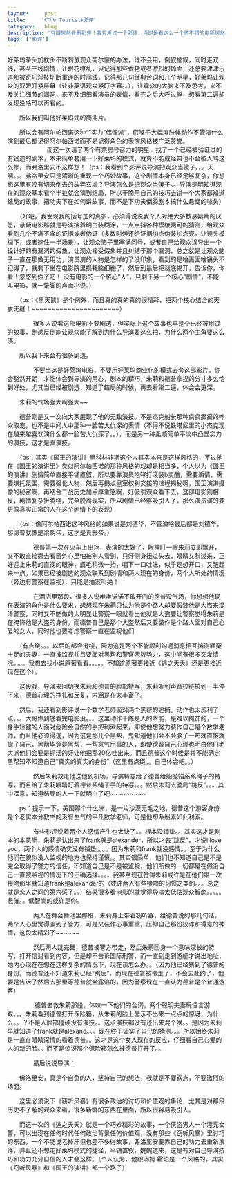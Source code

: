 ```yaml
---
layout:     post
title:     '《The Tourist》影评'
category:   blog
description: '豆瓣居然会删影评！我只发过一个影评，当时是看这么一个还不错的电影居然被喷各种1分，就写了这么长，后来没想到跟我一样想法的人不少，一年后看已经是这个电影最有用的好评了，今天看居然在电影页面看不到了！只能再我自己的我看页面才能看到！备份一下别哪天给我删了，其实主要是给博客凑数^_^。'
tags: ['影评']
---
```


好莱坞拳头加枕头不断刺激观众荷尔蒙的办法，谁不会用，倒叙插叙，同时走双线，甚至三线剧情，让眼花缭乱，只记得那些香艳或者激烈的场面，还总要津津乐道那被奇巧淫技切断重连的时间线，记得那几句经典台词和几个明星，好莱坞让观众的双眼盯紧屏幕（让非英语观众紧盯字幕。。），让观众的大脑来不及思考，来不及关注细节的漏洞，来不及细细看演员的表情，看完之后大呼过瘾，想看第二遍却发现没啥可以再看的。

　　所以我们叫他好莱坞式的商业片。

　　所以会有阿尔帕西诺这种“”实力“偶像派“，假嗓子大幅度肢体动作不管演什么演到最后都记得阿尔帕西诺而不是记得角色的表演风格被广泛赞誉。
　　
　　
　　而这一次请了两个有票房号召力的明星，找了一个已经被验证过的有钱途的剧本，本来简单套用一下好莱坞的模式，就算不能成经典也不会被人骂这么惨，而弗洛里安不这样想！（ps：我看到个影评说导演把观众当傻子。。。天啊。。。弗洛里安只是清晰的重现一个巧妙故事，这个剧情本身已经足够复杂，你想想这里有没有切来倒去的故弄玄虚？导演怎么是把观众当傻子。。导演是明知道现在的观众基本看个半拉就会猜到结局，所以干脆用自己的技巧去讲一个大家都知道结局的故事，把功夫下在如何讲故事，而不是下功夫倒腾剧本搞什么悬疑的噱头）

　　（好吧，我发现我的括号加的真多，必须得说说我个人对绝大多数悬疑片的厌恶，悬疑电影那就是导演揣着明白装糊涂，一点点抖各种模棱两可的猜测，给观众看到几个不痛不痒的证据或者伪证（多数时候还给证据加点伪装加点壳，让镜头模糊下，或者遮住一半场景），让观众脑子里塞满问号，或者自己给观众误导出一个设计好的有漏洞的假象，让观众接受假象并且纠结于那个漏洞，总之就是让观众脑子一直在那做无用功，演员演的人物是怎样的了没印象，看到的是啥画面啥镜头不记得了，就剩下坐在电影院里损耗脑细胞了，然后到最后把谜底揭开，告诉你，你看！忽悠到你了吧！ 没有电影的一个核心“人”，只剩下另一个核心“剧情”，不能叫电影，就一蹩脚的声画小说。）

　　（ps：《黑天鹅》是个例外，而且真的真的真的很精彩，把两个核心结合的天衣无缝！~~~~~~~~~~~~~~~~~~~~~~）

　　
　　很多人说看这部电影不要剧透，但实际上这个故事也早是个已经被用过的故事，剧透反倒能让观众能了解到为什么导演要这么拍，为什么两个主角要这么演。


　　所以我下来会有很多剧透。

　　
　　不要当这是好莱坞电影，不要用好莱坞商业化的模式去套这部影片，你会豁然开朗，才能体会到导演的用心，剧本的精巧，朱莉和德普拿捏的分寸多么恰到好处，尤其当已经被剧透，知道了结局的时候，再去看第二遍，体会会更深。


　　朱莉的气场强大啊强大~~


　　德普则是又一次向大家展现了他的无敌演技。不是杰克船长那种疯疯癫癫的哗众取宠，也不是中间人中那种一脸苦大仇深的表情（不得不说铁塔尼里的小杰克现在越来越喜欢演什么都一脸苦大仇深了。。），而是另一种柔顺简单平淡中凸显实力的演技，这才是真演技。


　　（ps：其实《国王的演讲》里科林非斯这个人其实本来是这样风格的，不过他在《国王的演讲里》类似阿尔帕西诺的那种风格的戏却是相当多，个人以为《国王的演讲》剧情简单直接平铺直叙，所以要靠演员咆哮打滚装b卖酷，需要煽情，需要烘托氛围，需要强化人物，然后再揭点皇室权利交接的过程揭秘啊，国王演讲摄像的秘密啊，再结合二战历史加点厚重感啊，好吸引观众看下去，这部电影则相反，剧情复杂折腾绕，完全脱离现实，所以剧情已经够吸引人了，那么演员演的要更像真实正常的人在这个剧情下的表现）


　　（ps：像阿尔帕西诺这种风格的如果说是刘德华，不管演啥最后都是刘德华，那德普就像是梁朝伟，这才是真影帝。）

　　
　　德普第一次在火车上出场，表演的太好了，眼神盯一眼朱莉立即飘开，又不敢直接挪去看窗外心里怕被别人看到，只好侧身扭过头去，眼睛又斜过来，正好迎上朱莉的直视的眼神，眉毛稍微一抬，咽下一口吐沫，似乎是想开口，又皱起来一点。如果已经被剧透的观众联系到剧情和两人现在的身份，两个人所处的情况（旁边有警察在监视），只能是拍案叫绝！

　　
　　在酒店里那段，很多人说唯唯诺诺不敢开门的德普没气场，你想想他现在表演的角色是什么要求，想想现在朱莉只认为他是个路人却要假装他是大盗来混淆警察，同时又不能做的太明显让警察一眼就看出他就是大盗要让警察觉得朱莉是在掩饰他是大盗的身份，而德普自己是那个大盗然后又要装作是个路人面对自己心爱的女人，同时他也要考虑警察一直在监视他们


　　（有点绕。。。以后的都会挺绕，因为这是两个不能顺利沟通消息相互揣测默契十足的夫妻，一直被监视并且要面对黑帮和警察两拨势力，这中间有很多突发情况。。。。我想去找小说原著看看。。。。。不知道原著更接近《逃之夭夭》还是更接近现在这个）。


　　这段戏，导演来回切换朱莉和德普的脸部特写，朱莉听到声音拉链拉到一半停下来，德普心理的挣扎和反复，内涵是在太丰富了。


　　然后，我还看到影评说一个数学老师面对两个黑帮的追捕，动作也太流利了点。。。大哥你到底看完电影没。。。这里动作干练是人的本能，是难以掩饰的，一个身手矫健的人面对危险会自然的手把利索起来，即使他想努力装作自己是个数学老师，而且他必须得逃，因为这是那几个黑帮，鬼知道他们会不会脑子一热就直接就毙了自己，黑帮毕竟是黑帮，一帮意气用事的人，即使德普自己心理也明白他们老大派他们会要是抓活的好让他把那20亿吐出来。而且德普这个时候是并不能确定黑帮知不知道自己“真实的真实的身份”（这里有点绕。。自己体会吧。。）

　　
　　然后朱莉救走他送他到机场，导演特意给了德普给船抛锚系系绳子的特写，而且给了朱莉眼睛盯着德普系绳子手的特写。。。然后朱莉去警局“跳反”。。。其中深意，知道结局的人一下就明白了吧~~~~~~~~~


　　ps：提示一下，美国那个什么洲，是一片沙漠无毛之地，德普这个游客身份是个老实本分教书的没有生气的平凡数学老师，可是他却系船索如此利索。

　　
　　有些影评说着两个人感情产生也太快了。。根本没铺垫。。其实这才是剧本的本意啊，朱莉是认出来了frank就是alexander，所以才去“跳反”，才说i love you，两个人的感情确实没有铺垫。。。。因为朱莉和frank就没感情。。至于为什么他们在貌似没人监视的地方也保持谨慎。。其实很简单，他们也不知道自己是不是完全取得了警方的信任，不知道自己是不是被监视，他们所做的一切都是在假设自己一直被监视的情况下的正确选择。。。。我甚至现在觉得朱莉或许是在他们第一次接吻那里就知道frank是alexander的（或许两人有些接吻的习惯之类的。。。总之就是恋人之间的第六感了。。）结果很多看电影的就觉得导演太低估观众智商。。。。。悲催。。低智商的或许是你。

　　
　　两人在舞会舞池里那段，朱莉身上带着窃听器，给德普说的那几句话，两个人心里觉得骗到了警方，可是又装作心事重重，压抑自己那份狡诈和得意的神情，这段太精彩了~~~~~~

　　
　　然后两人跳完舞，德普被警方带走，然后朱莉回身一个意味深长的特写，打开信封看到内容，但是却不告诉国际刑警，而一直到走到游艇才说出地址，她内心现在在想在这样复杂的情况下，现在该怎么办。。（因为他已经猜到了德普的身份，而德普还不知道朱莉已经“跳反”，而现在德普被带走了，不会去赴约了，他要是告诉了然后去那里等德普就会露馅的，因为警察现在一直认为德普是个普通游客）

　　
　　 德普去救朱莉那段，体味一下他们的台词，两个聪明夫妻玩语言游戏。。。朱莉看到德普打开保险箱，从朱莉的脸上显示不出来一点点的惊讶，为什么。。？不是人脸部僵硬没有演技。。这点演技都没有还出来混个啥。。是因为朱莉早就知道了frank就是alexand。。。现在终于证实了自己的猜测。。。所以始终朱莉是一直在眼睛深情的看着德普。。这才是这个女人现在的反应，仔细看自己心爱的人的新的脸。。而不是惊讶那个保险箱怎么被德普打开了。。

　　
　　最后说说导演：


　　佛洛里安，真是个自负的人，坚持自己的想法，我就是不要露点，不要激烈的场面。


　　这里必须说下《窃听风暴》有很多政治的讨巧和价值观的争论，尤其是对那段历史不了解的观众来看，很多新鲜的东西在里面，所以很容易吸引人。


　　而这一次的《逃之夭夭》就是一个巧妙精彩的故事，一个侠盗男人一个漂亮女警，可以出现在任何时代任何政治背景任何价值观，没有那些《窃听风暴》里讨巧的东西，一个不能说老掉牙但也差不多得故事，弗洛里安要靠自己的功力去重新演绎，并且还不想走好莱坞模式的捷径，平铺直叙，娓娓道来，这是有对自己导演技巧和功力充分自信的人才会这样。（个人认为，他跟汤姆·霍珀是一个风格的，其实《窃听风暴》和《国王的演讲》都一个路子）
